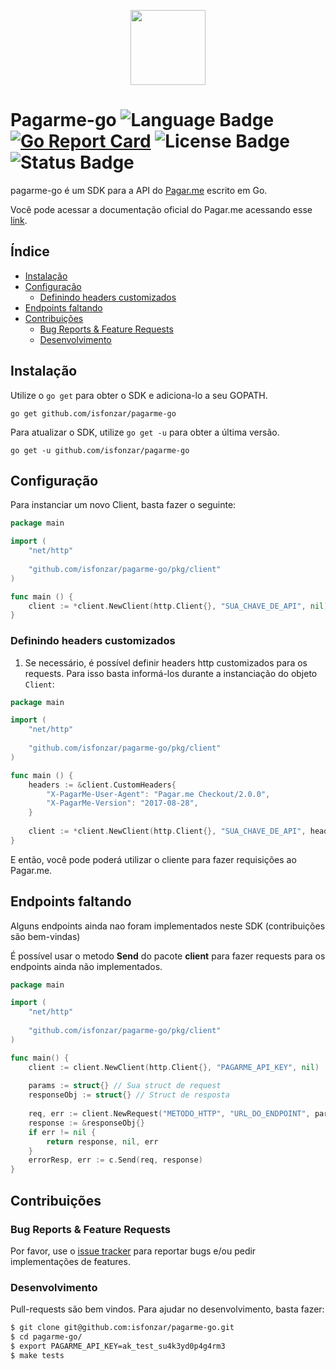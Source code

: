 <p align="center">
    <img width="120" src="http://www.gophergala.com/assets/img/fancy_gopher_renee.jpg">
</p>

# Pagarme-go ![Language Badge](https://img.shields.io/badge/Language-Go-blue.svg) [![Go Report Card](https://goreportcard.com/badge/github.com/isfonzar/pagarme-go)](https://goreportcard.com/report/github.com/isfonzar/pagarme-go) ![License Badge](https://img.shields.io/badge/License-MIT-blue.svg) ![Status Badge](https://img.shields.io/badge/Status-Beta-brightgreen.svg)

pagarme-go é um SDK para a API do [Pagar.me](https://pagar.me) escrito em Go.

Você pode acessar a documentação oficial do Pagar.me acessando esse [link](https://docs.pagar.me).

## Índice

- [Instalação](#instalação)
- [Configuração](#configuração)
  - [Definindo headers customizados](#definindo-headers-customizados)
- [Endpoints faltando](#endpoints-faltando)
- [Contribuições](#contribuições)
  - [Bug Reports & Feature Requests](#bug-reports--feature-requests)
  - [Desenvolvimento](#desenvolvimento)

## Instalação

Utilize o `go get` para obter o SDK e adiciona-lo a seu GOPATH.

`go get github.com/isfonzar/pagarme-go`

Para atualizar o SDK, utilize `go get -u` para obter a última versão.

`go get -u github.com/isfonzar/pagarme-go`

## Configuração

Para instanciar um novo Client, basta fazer o seguinte:

```go
package main

import (
    "net/http"
    
    "github.com/isfonzar/pagarme-go/pkg/client"
)

func main () {
    client := *client.NewClient(http.Client{}, "SUA_CHAVE_DE_API", nil)
}
```

### Definindo headers customizados

1. Se necessário, é possível definir headers http customizados para os requests. Para isso basta informá-los durante a instanciação do objeto `Client`:

```go
package main

import (
    "net/http"
    
    "github.com/isfonzar/pagarme-go/pkg/client"
)

func main () {
	headers := &client.CustomHeaders{
        "X-PagarMe-User-Agent": "Pagar.me Checkout/2.0.0",
        "X-PagarMe-Version": "2017-08-28",
    }
	
    client := *client.NewClient(http.Client{}, "SUA_CHAVE_DE_API", headers)
}
```

E então, você pode poderá utilizar o cliente para fazer requisições ao Pagar.me.

## Endpoints faltando

Alguns endpoints ainda nao foram implementados neste SDK (contribuições são bem-vindas)

É possível usar o metodo **Send** do pacote **client** para fazer requests para os endpoints ainda não implementados.

```go
package main

import (
    "net/http"
    
    "github.com/isfonzar/pagarme-go/pkg/client"
)

func main() {
    client := client.NewClient(http.Client{}, "PAGARME_API_KEY", nil)
    
    params := struct{} // Sua struct de request
    responseObj := struct{} // Struct de resposta
    
    req, err := client.NewRequest("METODO_HTTP", "URL_DO_ENDPOINT", params)
    response := &responseObj{}
    if err != nil {
        return response, nil, err
    }
    errorResp, err := c.Send(req, response)
}
```

## Contribuições

### Bug Reports & Feature Requests

Por favor, use o [issue tracker](https://github.com/isfonzar/pagarme-go/issues) para reportar bugs e/ou pedir implementações de features.

### Desenvolvimento

Pull-requests são bem vindos. Para ajudar no desenvolvimento, basta fazer:

```bash
$ git clone git@github.com:isfonzar/pagarme-go.git
$ cd pagarme-go/
$ export PAGARME_API_KEY=ak_test_su4k3yd0p4g4rm3
$ make tests
```
